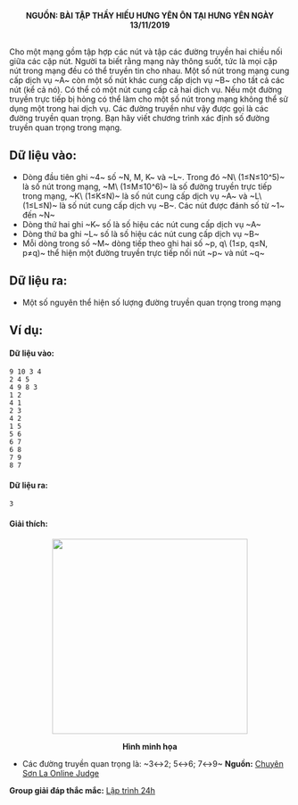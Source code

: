 **<center>NGUỒN: BÀI TẬP THẦY HIẾU HƯNG YÊN ÔN TẠI HƯNG YÊN NGÀY 13/11/2019</center>**
<br>

Cho một mạng gồm tập hợp các nút và tập các đường truyền hai chiều nối giữa các cặp nút. Người ta biết rằng mạng này thông suốt, tức là mọi cặp nút trong mạng đều có thể truyền tin cho nhau. Một số nút trong mạng cung cấp dịch vụ ~A~ còn một số nút khác cung cấp dịch vụ ~B~ cho tất cả các nút (kể cả nó). Có thể có một nút cung cấp cả hai dịch vụ.
Nếu một đường truyền trực tiếp bị hỏng có thể làm cho một số nút trong mạng không thể sử dụng một trong hai dịch vụ. Các đường truyền như vậy được gọi là các đường truyền quan trọng.
Bạn hãy viết chương trình xác định số đường truyền quan trọng trong mạng.

## Dữ liệu vào:
- Dòng đầu tiên ghi ~4~ số ~N, M, K~ và ~L~. Trong đó ~N\ (1≤N≤10^5)~ là số nút trong mạng, ~M\ (1≤M≤10^6)~ là số đường truyền trực tiếp trong mạng, ~K\ (1≤K≤N)~ là số nút cung cấp dịch vụ ~A~ và ~L\ (1≤L≤N)~ là số nút cung cấp dịch vụ ~B~. Các nút được đánh số từ ~1~ đến ~N~
- Dòng thứ hai ghi ~K~ số là số hiệu các nút cung cấp dịch vụ ~A~
- Dòng thứ ba ghi ~L~ số là số hiệu các nút cung cấp dịch vụ ~B~
- Mỗi dòng trong số ~M~ dòng tiếp theo ghi hai số ~p, q\ (1≤p, q≤N, p≠q)~ thể hiện một đường truyền trực tiếp nối nút ~p~ và nút ~q~

## Dữ liệu ra:
- Một số nguyên thể hiện số lượng đường truyền quan trọng trong mạng

## Ví dụ:
#### Dữ liệu vào:
```
9 10 3 4
2 4 5 
4 9 8 3 
1 2 
4 1 
2 3 
4 2 
1 5 
5 6 
6 7 
6 8 
7 9 
8 7
```

#### Dữ liệu ra:
```
3
```

#### Giải thích:
<center><img src="/images/problems/1087/net.svg" width=350></center>

**<center>Hình minh họa</center>**
- Các đường truyền quan trọng là: ~3↔2; 5↔6; 7↔9~
**Nguồn:** [Chuyên Sơn La Online Judge](http://csloj.ddns.net/)

**Group giải đáp thắc mắc:** [Lập trình 24h](https://www.facebook.com/groups/1386904321519984)